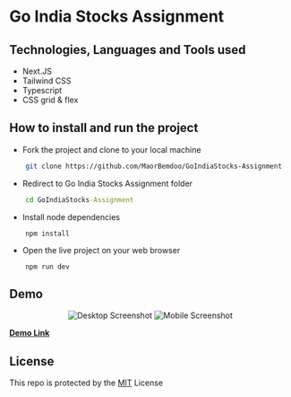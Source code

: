 # Go India Stocks Assignment

## Technologies, Languages and Tools used

- Next.JS
- Tailwind CSS
- Typescript
- CSS grid & flex

## How to install and run the project

- Fork the project and clone to your local machine
```bash
    git clone https://github.com/MaorBemdoo/GoIndiaStocks-Assignment
```
- Redirect to Go India Stocks Assignment folder
```cmd
    cd GoIndiaStocks-Assignment
```
- Install node dependencies
```node
    npm install
```
- Open the live project on your web browser
```node
    npm run dev
```

## Demo

<div align="center">
    <img src="src/assets/desktopScreenshot.jpg" alt="Desktop Screenshot">
    <img src="src/assets/mobileScreenshot.jpg" alt="Mobile Screenshot">
</div>

**[Demo Link](https://bemdoom-goindiastocks-assignment.vercel.app)**

## License

This repo is protected by the [MIT](LICENSE) License